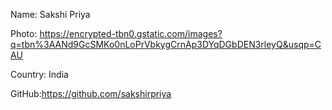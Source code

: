 Name: Sakshi Priya

Photo: https://encrypted-tbn0.gstatic.com/images?q=tbn%3AANd9GcSMKo0nLoPrVbkygCrnAp3DYqDGbDEN3rleyQ&usqp=CAU

Country: India

GitHub:https://github.com/sakshirpriya

